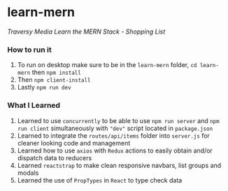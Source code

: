 # learn-mern
*Traversy Media Learn the MERN Stack - Shopping List*

### How to run it
1. To run on desktop make sure to be in the `learn-mern` folder, `cd learn-mern` then `npm install`
2. Then  `npm client-install`
3. Lastly `npm run dev`

### What I Learned
1. Learned to use `concurrently` to be able to use `npm run server` and `npm run client` simultaneously with `"dev"` script located in `package.json`
2. Learned to integrate the `routes/api/items` folder into `server.js` for cleaner looking code and management
3. Learned how to use `axios` with `Redux` actions to easily obtain and/or dispatch data to reducers
4. Learned `reactstrap` to make clean responsive navbars, list groups and modals
5. Learned the use of `PropTypes` in `React` to type check data
